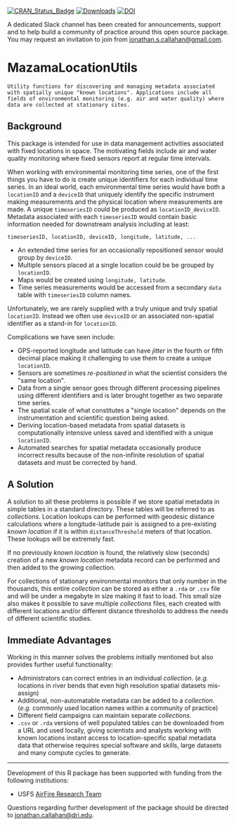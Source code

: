 [![CRAN\_Status\_Badge](https://www.r-pkg.org/badges/version/MazamaLocationUtils)](https://cran.r-project.org/package=MazamaLocationUtils)
[![Downloads](https://cranlogs.r-pkg.org/badges/MazamaLocationUtils)](https://cran.r-project.org/package=MazamaLocationUtils)
[![DOI](https://zenodo.org/badge/215816820.svg)](https://zenodo.org/badge/latestdoi/215816820)

A dedicated Slack channel has been created for announcements, support and to 
help build a community of practice around this open source package. You may 
request an invitation to join from <jonathan.s.callahan@gmail.com>.

# MazamaLocationUtils

```
Utility functions for discovering and managing metadata associated 
with spatially unique "known locations". Applications include all 
fields of environmental monitoring (e.g. air and water quality) where 
data are collected at stationary sites.
```

## Background

This package is intended for use in data management activities
associated with fixed locations in space. The motivating fields include 
air and water quality monitoring where fixed sensors report at regular time 
intervals.

When working with environmental monitoring time series, one of the first things
you have to do is create unique identifiers for each individual time series. In 
an ideal world, each environmental time series would have both a 
`locationID` and a `deviceID` that uniquely identify the specific instrument 
making measurements and the physical location where measurements are made. A 
unique `timeseriesID` could
be produced as `locationID_deviceID`. Metadata associated with each
`timeseriesID` would contain basic information needed for downstream analysis
including at least:

`timeseriesID, locationID, deviceID, longitude, latitude, ...`

* An extended time series for an occasionally repositioned sensor would group by `deviceID`.
* Multiple sensors placed at a single location could be be grouped by `locationID`.
* Maps would be created using `longitude, latitude`.
* Time series measurements would be accessed from a secondary `data` table with 
`timeseriesID` column names.

Unfortunately, we are rarely supplied with a truly unique and truly spatial 
`locationID`. Instead we often use `deviceID` or an associated non-spatial
identifier as a stand-in for `locationID`.

Complications we have seen include:

* GPS-reported longitude and latitude can have _jitter_ in the fourth or fifth 
decimal place making it challenging to use them to create a unique `locationID`.
* Sensors are sometimes _re-positioned_ in what the scientist considers the "same 
location".
* Data from a single sensor goes through different processing pipelines using
different identifiers and is later brought together as two separate time series.
* The spatial scale of what constitutes a "single location" depends on the 
instrumentation and scientific question being asked.
* Deriving location-based metadata from spatial datasets is computationally 
intensive unless saved and identified with a unique `locationID`.
* Automated searches for spatial metadata occasionally produce incorrect results
because of the non-infinite resolution of spatial datasets and must be corrected
by hand.

## A Solution

A solution to all these problems is possible if we store spatial metadata in
simple tables in a standard directory. These tables will be referred to as 
_collections_. Location lookups can be performed with
geodesic distance calculations where a longitude-latitude pair is assigned to a pre-existing
_known location_ if it is within `distanceThreshold` meters of that location. 
These lookups will be extremely fast.

If no previously _known location_ is found, the relatively slow (seconds)
creation of a new _known location_ metadata record can be performed and then 
added to the growing collection.

For collections of stationary environmental monitors that only number in the 
thousands, this entire _collection_ can be stored as either a 
`.rda` or `.csv` file and will be under a megabyte in size making it fast to 
load. This small size also makes it possible to save multiple _collections_ 
files, each created with different locations and/or different distance thresholds
to address the needs of different scientific studies.

## Immediate Advantages

Working in this manner solves the problems initially mentioned but also 
provides further useful functionality:

* Administrators can correct entries in an individual _collection_.  (_e.g._ 
locations in river bends that even high resolution spatial datasets mis-assign)
* Additional, non-automatable metadata can be added to a _collection_. (_e.g._
commonly used location names within a community of practice)
* Different field campaigns can maintain separate _collections_.
* `.csv` or `.rda` versions of well populated tables can be downloaded from a
URL and used locally, giving scientists and analysts working with known locations 
instant access to location-specific spatial metadata data that otherwise requires 
special software and skills, large datasets and many compute cycles to generate.

----

Development of this R package has been supported with funding from the 
following institutions:

* USFS [AirFire Research Team](https://www.airfire.org)

Questions regarding further development of the package should be directed to 
<jonathan.callahan@dri.edu>.
